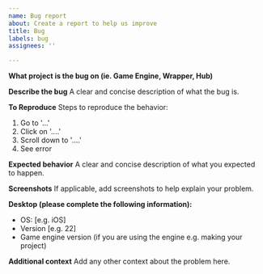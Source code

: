 ```yaml
---
name: Bug report
about: Create a report to help us improve
title: Bug
labels: bug
assignees: ''

---
```


**What project is the bug on (ie. Game Engine, Wrapper, Hub)**

**Describe the bug**
A clear and concise description of what the bug is.

**To Reproduce**
Steps to reproduce the behavior:
1. Go to '...'
2. Click on '....'
3. Scroll down to '....'
4. See error

**Expected behavior**
A clear and concise description of what you expected to happen.

**Screenshots**
If applicable, add screenshots to help explain your problem.

**Desktop (please complete the following information):**
 - OS: [e.g. iOS]
 - Version [e.g. 22]
- Game engine version (if you are using the engine e.g. making your project)

**Additional context**
Add any other context about the problem here.
